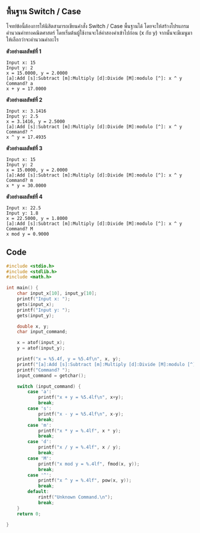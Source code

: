 ## **พื้นฐาน Switch / Case**  

โจทย์ข้อนี้ต้องการให้นิสิตสามารถเขียนคำสั่ง Switch / Case พื้นฐานได้ โดยจะให้สร้างโปรแกรมคำนวณค่าทางคณิตศาสตร์ โดยเริ่มต้นผู้ใช้งานจะใส่ค่าสองค่าเข้าไปก่อน (x กับ y) จากนั้นจะมีเมนูมาให้เลือกว่าจะคำนวณค่าอะไร  

**ตัวอย่างผลลัพธ์ที่ 1**  
```
Input x: 15
Input y: 2
x = 15.0000, y = 2.0000
[a]:Add [s]:Subtract [m]:Multiply [d]:Divide [M]:modulo [^]: x ^ y
Command? a
x + y = 17.0000
```
**ตัวอย่างผลลัพธ์ที่ 2**  
```
Input x: 3.1416
Input y: 2.5
x = 3.1416, y = 2.5000
[a]:Add [s]:Subtract [m]:Multiply [d]:Divide [M]:modulo [^]: x ^ y
Command? ^
x ^ y = 17.4935
```
**ตัวอย่างผลลัพธ์ที่ 3**
```
Input x: 15
Input y: 2
x = 15.0000, y = 2.0000
[a]:Add [s]:Subtract [m]:Multiply [d]:Divide [M]:modulo [^]: x ^ y
Command? m
x * y = 30.0000
```
**ตัวอย่างผลลัพธ์ที่ 4**
```
Input x: 22.5
Input y: 1.8
x = 22.5000, y = 1.8000
[a]:Add [s]:Subtract [m]:Multiply [d]:Divide [M]:modulo [^]: x ^ y
Command? M
x mod y = 0.9000
```

## Code
```c
#include <stdio.h>
#include <stdlib.h>
#include <math.h>

int main() {
    char input_x[10], input_y[10];
    printf("Input x: ");
    gets(input_x);
    printf("Input y: ");
    gets(input_y);

    double x, y;
    char input_command;

    x = atof(input_x);
    y = atof(input_y);

    printf("x = %5.4f, y = %5.4f\n", x, y);
    printf("[a]:Add [s]:Subtract [m]:Multiply [d]:Divide [M]:modulo [^]: x^y\n");
    printf("Command? ");
    input_command = getchar();

    switch (input_command) {
        case 'a':
            printf("x + y = %5.4lf\n", x+y);
            break;
        case 's':
            printf("x - y = %5.4lf\n", x-y);
            break;
        case 'm':
            printf("x * y = %.4lf", x * y);
            break;
        case 'd':
            printf("x / y = %.4lf", x / y);
            break;
        case 'M':
            printf("x mod y = %.4lf", fmod(x, y));
            break;
        case '^':
            printf("x ^ y = %.4lf", pow(x, y));
            break;
        default:
            rintf("Unknown Command.\n");
            break;
    }
    return 0;

}
```